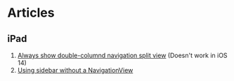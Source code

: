 # Articles

## iPad 

1. [Always show double-columnd navigation split view](https://lostmoa.com/blog/DoubleColumnNavigationSplitViewInSwiftUI/) (Doesn't work in iOS 14)
2. [Using sidebar without a NavigationView](https://medium.com/better-programming/using-sidebar-in-swiftui-without-a-navigationview-94f4181c09b)
